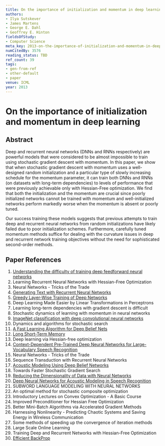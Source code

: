```yaml
---
title: On the importance of initialization and momentum in deep learning
authors:
- Ilya Sutskever
- James Martens
- George E. Dahl
- Geoffrey E. Hinton
fieldsOfStudy:
- Computer Science
meta_key: 2013-on-the-importance-of-initialization-and-momentum-in-deep-learning
numCitedBy: 3576
reading_status: TBD
ref_count: 39
tags:
- gen-from-ref
- other-default
- paper
venue: ICML
year: 2013
---
```


# On the importance of initialization and momentum in deep learning

## Abstract

Deep and recurrent neural networks (DNNs and RNNs respectively) are powerful models that were considered to be almost impossible to train using stochastic gradient descent with momentum. In this paper, we show that when stochastic gradient descent with momentum uses a well-designed random initialization and a particular type of slowly increasing schedule for the momentum parameter, it can train both DNNs and RNNs (on datasets with long-term dependencies) to levels of performance that were previously achievable only with Hessian-Free optimization. We find that both the initialization and the momentum are crucial since poorly initialized networks cannot be trained with momentum and well-initialized networks perform markedly worse when the momentum is absent or poorly tuned. 
 
Our success training these models suggests that previous attempts to train deep and recurrent neural networks from random initializations have likely failed due to poor initialization schemes. Furthermore, carefully tuned momentum methods suffice for dealing with the curvature issues in deep and recurrent network training objectives without the need for sophisticated second-order methods.

## Paper References

1. [Understanding the difficulty of training deep feedforward neural networks](2010-understanding-the-difficulty-of-training-deep-feedforward-neural-networks)
2. Learning Recurrent Neural Networks with Hessian-Free Optimization
3. Neural Networks - Tricks of the Trade
4. [Generating Text with Recurrent Neural Networks](2011-generating-text-with-recurrent-neural-networks)
5. [Greedy Layer-Wise Training of Deep Networks](2006-greedy-layer-wise-training-of-deep-networks)
6. Deep Learning Made Easier by Linear Transformations in Perceptrons
7. Learning long-term dependencies with gradient descent is difficult
8. Stochastic dynamics of learning with momentum in neural networks
9. [ImageNet classification with deep convolutional neural networks](2012-alexnet.md)
10. Dynamics and algorithms for stochastic search
11. [A Fast Learning Algorithm for Deep Belief Nets](2006-a-fast-learning-algorithm-for-deep-belief-nets)
12. [Long Short-Term Memory](1997-long-short-term-memory)
13. Deep learning via Hessian-free optimization
14. [Context-Dependent Pre-Trained Deep Neural Networks for Large-Vocabulary Speech Recognition](2012-context-dependent-pre-trained-deep-neural-networks-for-large-vocabulary-speech-recognition)
15. Neural Networks - Tricks of the Trade
16. Sequence Transduction with Recurrent Neural Networks
17. [Acoustic Modeling Using Deep Belief Networks](2012-acoustic-modeling-using-deep-belief-networks)
18. Towards Faster Stochastic Gradient Search
19. [Reducing the Dimensionality of Data with Neural Networks](2006-reducing-the-dimensionality-of-data-with-neural-networks)
20. [Deep Neural Networks for Acoustic Modeling in Speech Recognition](2012-deep-neural-networks-for-acoustic-modeling-in-speech-recognition)
21. SUBWORD LANGUAGE MODELING WITH NEURAL NETWORKS
22. An optimal method for stochastic composite optimization
23. Introductory Lectures on Convex Optimization - A Basic Course
24. Improved Preconditioner for Hessian Free Optimization
25. Better Mini-Batch Algorithms via Accelerated Gradient Methods
26. Harnessing Nonlinearity - Predicting Chaotic Systems and Saving Energy in Wireless Communication
27. Some methods of speeding up the convergence of iteration methods
28. Large Scale Online Learning
29. Training Deep and Recurrent Networks with Hessian-Free Optimization
30. [Efficient BackProp](2012-efficient-backprop)
